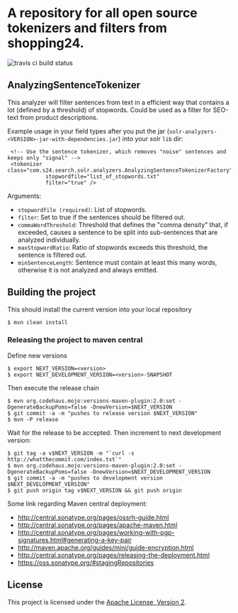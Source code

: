 A repository for all open source tokenizers and filters from shopping24.
==================

![travis ci build status](https://travis-ci.org/shopping24/solr-analyzers.png)

## AnalyzingSentenceTokenizer

This analyzer will filter sentences from text in a efficient way that contains a lot (defined by a threshold) of stopwords. Could be used as a filter for SEO-text from product descriptions.

Example usage in your field types after you put the jar (`solr-analyzers-<VERSION>-jar-with-dependencies.jar`) into your solr `lib` dir:

     <!-- Use the sentence tokenizer, which removes "noise" sentences and keeps only "signal" -->
     <tokenizer class="com.s24.search.solr.analyzers.AnalyzingSentenceTokenizerFactory"
                stopwordfile="list_of_stopwords.txt"
                filter="true" />
                
Arguments:
* `stopwordfile (required)`: List of stopwords.
* `filter`: Set to true if the sentences should be filtered out.
* `commaWordThreshold`: Threshold that defines the "comma density" that, if exceeded, causes a sentence to be split into sub-sentences that are analyzed individually.
* `maxStopwordRatio`: Ratio of stopwords exceeds this threshold, the sentence is filtered out.
* `minSentenceLength`: Sentence must contain at least this many words, otherwise it is not analyzed and always emitted.
	

## Building the project

This should install the current version into your local repository

    $ mvn clean install
    
### Releasing the project to maven central
    
Define new versions
    
    $ export NEXT_VERSION=<version>
    $ export NEXT_DEVELOPMENT_VERSION=<version>-SNAPSHOT

Then execute the release chain

    $ mvn org.codehaus.mojo:versions-maven-plugin:2.0:set -DgenerateBackupPoms=false -DnewVersion=$NEXT_VERSION
    $ git commit -a -m "pushes to release version $NEXT_VERSION"
    $ mvn -P release
    
Wait for the release to be accepted. Then increment to next development version:
    
    $ git tag -a v$NEXT_VERSION -m "`curl -s http://whatthecommit.com/index.txt`"
    $ mvn org.codehaus.mojo:versions-maven-plugin:2.0:set -DgenerateBackupPoms=false -DnewVersion=$NEXT_DEVELOPMENT_VERSION
    $ git commit -a -m "pushes to development version $NEXT_DEVELOPMENT_VERSION"
    $ git push origin tag v$NEXT_VERSION && git push origin

Some link regarding Maven central deployment:

* http://central.sonatype.org/pages/ossrh-guide.html
* http://central.sonatype.org/pages/apache-maven.html
* http://central.sonatype.org/pages/working-with-pgp-signatures.html#generating-a-key-pair
* http://maven.apache.org/guides/mini/guide-encryption.html
* http://central.sonatype.org/pages/releasing-the-deployment.html
* https://oss.sonatype.org/#stagingRepositories

## License

This project is licensed under the [Apache License, Version 2](http://www.apache.org/licenses/LICENSE-2.0.html).